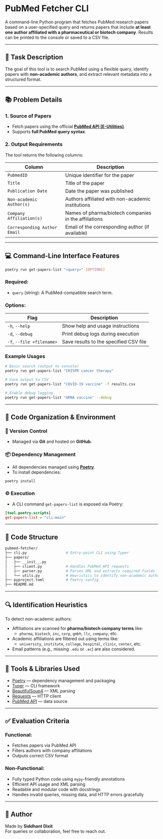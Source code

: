 # PubMed Fetcher CLI

A command-line Python program that fetches PubMed research papers based on a user-specified query and returns papers that include **at least one author affiliated with a pharmaceutical or biotech company**. Results can be printed to the console or saved to a CSV file.

---

## 📝 Task Description

The goal of this tool is to search PubMed using a flexible query, identify papers with **non-academic authors**, and extract relevant metadata into a structured format.

---

## 📚 Problem Details

### 1. Source of Papers
- Fetch papers using the official **[PubMed API (E-Utilities)](https://www.ncbi.nlm.nih.gov/books/NBK25500/)**.
- Supports **full PubMed query syntax**.

### 2. Output Requirements

The tool returns the following columns:

| Column                     | Description                                               |
|---------------------------|-----------------------------------------------------------|
| `PubmedID`                | Unique identifier for the paper                           |
| `Title`                   | Title of the paper                                        |
| `Publication Date`        | Date the paper was published                              |
| `Non-academic Author(s)`  | Authors affiliated with non-academic institutions         |
| `Company Affiliation(s)`  | Names of pharma/biotech companies in the affiliations      |
| `Corresponding Author Email` | Email of the corresponding author (if available)      |

---

## 💻 Command-Line Interface Features

```bash
poetry run get-papers-list "<query>" [OPTIONS]
```

### Required:
- `query` (string): A PubMed-compatible search term.

### Options:
| Flag                     | Description                                  |
|--------------------------|----------------------------------------------|
| `-h`, `--help`           | Show help and usage instructions             |
| `-d`, `--debug`          | Print debug logs during execution            |
| `-f`, `--file <filename>`| Save results to the specified CSV file       |

### Example Usages

```bash
# Basic search (output to console)
poetry run get-papers-list "CRISPR cancer therapy"

# Save output to CSV
poetry run get-papers-list "COVID-19 vaccine" -f results.csv

# Enable debug logging
poetry run get-papers-list "mRNA vaccine" --debug
```

---

## 🧱 Code Organization & Environment

### 🔗 Version Control
- Managed via **Git** and hosted on **GitHub**.

### 📦 Dependency Management
- All dependencies managed using **[Poetry](https://python-poetry.org/)**.
- To install dependencies:

```bash
poetry install
```

### ⚙️ Execution
- A CLI command `get-papers-list` is exposed via Poetry:

```toml
[tool.poetry.scripts]
get-papers-list = "cli:main"
```

---

## 🧩 Code Structure

```bash
pubmed-fetcher/
├── cli.py                  # Entry-point CLI using Typer
├── papers/
│   ├── __init__.py
│   ├── client.py           # Handles PubMed API requests
│   ├── parser.py           # Parses XML and extracts required fields
│   └── utils.py            # Heuristics to identify non-academic authors
├── pyproject.toml          # Poetry config
├── README.md
```

---

## 🔍 Identification Heuristics

To detect non-academic authors:
- Affiliations are scanned for **pharma/biotech company terms** like:
  - `pharma`, `biotech`, `inc`, `corp`, `gmbh`, `llc`, `company`, etc.
- Academic affiliations are filtered out using terms like:
  - `university`, `institute`, `college`, `hospital`, `clinic`, `center`, etc.
- Email patterns (e.g., missing `.edu` or `.ac`) are also considered.

---

## 🔧 Tools & Libraries Used

- [Poetry](https://python-poetry.org/) — dependency management and packaging
- [Typer](https://typer.tiangolo.com/) — CLI framework
- [BeautifulSoup4](https://www.crummy.com/software/BeautifulSoup/) — XML parsing
- [Requests](https://docs.python-requests.org/) — HTTP client
- [PubMed API](https://www.ncbi.nlm.nih.gov/books/NBK25500/) — data source

---

## ✅ Evaluation Criteria

### Functional:
- Fetches papers via PubMed API
- Filters authors with company affiliations
- Outputs correct CSV format

### Non-Functional:
- Fully typed Python code using `mypy`-friendly annotations
- Efficient API usage and XML parsing
- Readable and modular code with docstrings
- Handles invalid queries, missing data, and HTTP errors gracefully

---

## 👤 Author

Made by **Siddhant Dixit**  
For queries or collaboration, feel free to reach out.